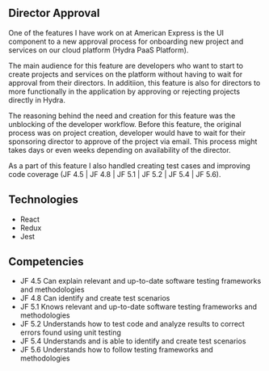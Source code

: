 ## Director Approval

One of the features I have work on at American Express is the UI component to a new approval process for onboarding new project and services on our cloud platform (Hydra PaaS Platform).

The main audience for this feature are developers who want to start to create projects and services on the platform without having to wait for approval from their directors. In additiion, this feature is also for directors to more functionally in the application by approving or rejecting projects directly in Hydra.

The reasoning behind the need and creation for this feature was the unblocking of the developer workflow. Before this feature, the original process was on project creation, developer would have to wait for their sponsoring director to approve of the project via email. This process might takes days or even weeks depending on availability of the director.

As a part of this feature I also handled creating test cases and improving code coverage (JF 4.5 | JF 4.8 | JF 5.1 | JF 5.2 | JF 5.4 | JF 5.6). 

## Technologies

- React
- Redux
- Jest

## Competencies

- JF 4.5 Can explain relevant and up-to-date software testing frameworks and methodologies
- JF 4.8 Can identify and create test scenarios
- JF 5.1 Knows relevant and up-to-date software testing frameworks and methodologies
- JF 5.2 Understands how to test code and analyze results to correct errors found using unit testing
- JF 5.4 Understands and is able to identify and create test scenarios
- JF 5.6 Understands how to follow testing frameworks and methodologies
